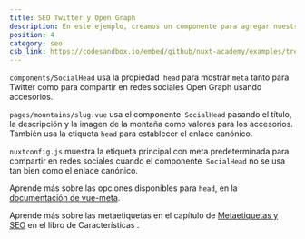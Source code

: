 ```yaml
---
title: SEO Twitter y Open Graph
description: En este ejemplo, creamos un componente para agregar nuestras etiquetas de Twitter y Open Graph para cuando se comparte en las redes sociales.
position: 4
category: seo
csb_link: https://codesandbox.io/embed/github/nuxt-academy/examples/tree/master/seo/seo-twitter-og?fontsize=14&hidenavigation=1&module=%2Fcomponents%2FSocialHead.vue&theme=dark&view=editor
---
```


<example-intro></example-intro>

`components/SocialHead` usa la propiedad` head` para mostrar `meta` tanto para Twitter como para compartir en redes sociales Open Graph usando accesorios.

`pages/mountains/slug.vue` usa el componente` SocialHead` pasando el título, la descripción y la imagen de la montaña como valores para los accesorios. También usa la etiqueta `head` para establecer el enlace canónico.

`nuxtconfig.js` muestra la etiqueta principal con meta predeterminada para compartir en redes sociales cuando el componente` SocialHead` no se usa tan bien como el enlace canónico.

<base-alert type="next">

Aprende más sobre las opciones disponibles para `head`, en la [documentación de vue-meta](https://vue-meta.nuxtjs.org/api/#metainfo-properties).

</base-alert>

<base-alert type="next">

Aprende más sobre las metaetiquetas en el capítulo de [Metaetiquetas y SEO](/docs/2.x/features/meta-tags-seo) en el libro de Características .

</base-alert>

<code-sandbox :src="csb_link"></code-sandbox>
